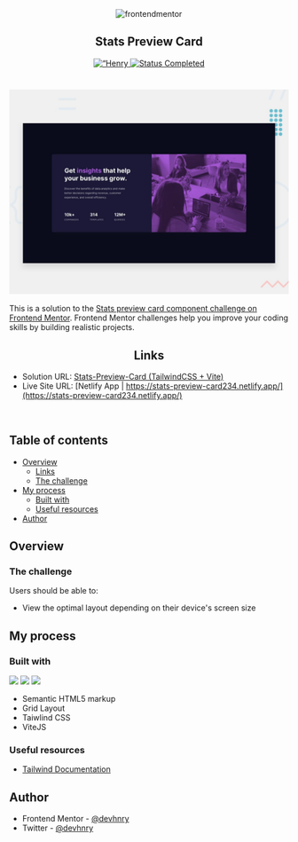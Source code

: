<div align="center">

  <img src="https://www.frontendmentor.io/static/images/logo-mobile.svg" alt="frontendmentor" width="80">

  <h2 align="center">Stats Preview Card</h2>
</div>

<!-- Bagdes -->
<div align="center">
  <!-- Profile -->
  <a href="https://www.frontendmentor.io/profile/devhnry">
    <img src="https://img.shields.io/badge/Profile-Henry%20Taiwo-07043B?style=for-the-badge&logo=frontendmentor" alt=“Henry Profile">
  </a>
  <!-- Status -->
    <a href="#">
    <img src="https://img.shields.io/badge/Status-Completed-brightgreen?style=for-the-badge" alt="Status Completed">
  </a>

</div>

#

<div align="center">

![](./design/desktop-preview.jpg)

</div>

This is a solution to the [Stats preview card component challenge on Frontend Mentor](https://www.frontendmentor.io/challenges/stats-preview-card-component-8JqbgoU62). Frontend Mentor challenges help you improve your coding skills by building realistic projects. 

<h2 align="center">Links</h2>

- Solution URL: [Stats-Preview-Card (TailwindCSS + Vite)](https://www.frontendmentor.io/solutions/statspreviewcard-tailwindcss-vite-wBxUJyfK7M)
- Live Site URL: [Netlify App | https://stats-preview-card234.netlify.app/](https://stats-preview-card234.netlify.app/)

<br>

## Table of contents

- [Overview](#overview)
  - [Links](#links)
  - [The challenge](#the-challenge)
- [My process](#my-process)
  - [Built with](#built-with)
  - [Useful resources](#useful-resources)
- [Author](#author)

## Overview

### The challenge

Users should be able to:

- View the optimal layout depending on their device's screen size

## My process

### Built with

<!-- BADGES  -->

![](https://img.shields.io/badge/HTML5-E34F26?style=for-the-badge&logo=html5&logoColor=white)
![](https://img.shields.io/badge/Tailwind%20CSS-37bdf7?style=for-the-badge&logo=tailwindcss&logoColor=white)
![](https://img.shields.io/badge/ViteJS-1e1e20?style=for-the-badge&logo=vite&logoColor=995dfc)

- Semantic HTML5 markup
- Grid Layout
- Taiwlind CSS
- ViteJS 

### Useful resources

- [Tailwind Documentation](https://tailwindcss.com/docs/installation)

## Author

- Frontend Mentor - [@devhnry](https://www.frontendmentor.io/profile/devhnry)
- Twitter - [@devhnry](https://www.twitter.com/devhnry)